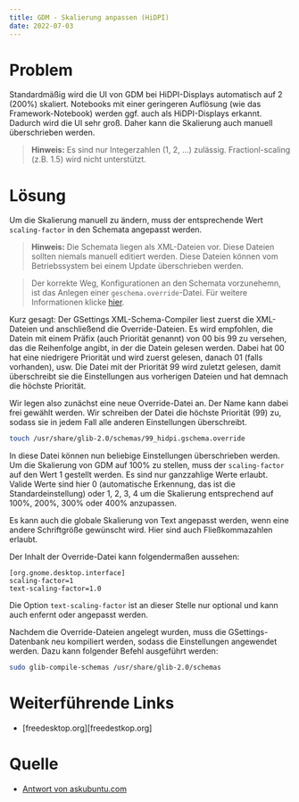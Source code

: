 ```yaml
---
title: GDM - Skalierung anpassen (HiDPI)
date: 2022-07-03
---
```


# Problem

Standardmäßig wird die UI von GDM bei HiDPI-Displays automatisch auf 2 (200%)
skaliert. Notebooks mit einer geringeren Auflösung (wie das Framework-Notebook)
werden ggf. auch als HiDPI-Displays erkannt. Dadurch wird die UI sehr groß.
Daher kann die Skalierung auch manuell überschrieben werden.

> **Hinweis:** Es sind nur Integerzahlen (1, 2, ...) zulässig.
> Fractionl-scaling (z.B. 1.5) wird nicht unterstützt.


# Lösung

Um die Skalierung manuell zu ändern, muss der entsprechende Wert
`scaling-factor` in den Schemata angepasst werden.

> **Hinweis:** Die Schemata liegen als XML-Dateien vor. Diese Dateien sollten
> niemals manuell editiert werden. Diese Dateien können vom Betriebssystem bei
> einem Update überschrieben werden.

> Der korrekte Weg, Konfigurationen an den Schemata vorzunehemn, ist das
> Anlegen einer `geschema.override`-Datei.
> Für weitere Informationen klicke [hier][freedesktop.org].

Kurz gesagt: Der GSettings XML-Schema-Compiler liest zuerst die XML-Dateien und
anschließend die Override-Dateien.
Es wird empfohlen, die Datein mit einem Präfix (auch Priorität genannt) von 00
bis 99 zu versehen, das die Reihenfolge angibt, in der die Datein gelesen
werden. Dabei hat 00 hat eine niedrigere Priorität und wird zuerst gelesen,
danach 01 (falls vorhanden), usw. Die Datei mit der Priorität 99 wird zuletzt
gelesen, damit überschreibt sie die Einstellungen aus vorherigen Dateien und
hat demnach die höchste Priorität. 

Wir legen also zunächst eine neue Override-Datei an. Der Name kann dabei frei
gewählt werden. Wir schreiben der Datei die höchste Priorität (99) zu, sodass
sie in jedem Fall alle anderen Einstellungen überschreibt.
```sh
touch /usr/share/glib-2.0/schemas/99_hidpi.gschema.override
```
In diese Datei können nun beliebige Einstellungen überschrieben werden. Um die
Skalierung von GDM auf 100% zu stellen, muss der `scaling-factor` auf den Wert
1 gestellt werden. Es sind nur ganzzahlige Werte erlaubt. Valide Werte sind
hier 0 (automatische Erkennung, das ist die Standardeinstellung) oder 1, 2, 3,
4 um die Skalierung entsprechend auf 100%, 200%, 300% oder 400% anzupassen.

Es kann auch die globale Skalierung von Text angepasst werden, wenn eine andere
Schriftgröße gewünscht wird. Hier sind auch Fließkommazahlen erlaubt.

Der Inhalt der Override-Datei kann folgendermaßen aussehen:
```
[org.gnome.desktop.interface]
scaling-factor=1
text-scaling-factor=1.0
```
Die Option `text-scaling-factor` ist an dieser Stelle nur optional und kann
auch enfernt oder angepasst werden.

Nachdem die Override-Dateien angelegt wurden, muss die GSettings-Datenbank
neu kompiliert werden, sodass die Einstellungen angewendet werden.
Dazu kann folgender Befehl ausgeführt werden:
```sh
sudo glib-compile-schemas /usr/share/glib-2.0/schemas
```

# Weiterführende Links

- [freedesktop.org][freedestkop.org]

# Quelle 

- [Antwort von askubuntu.com][askubuntu.com]

[askubuntu.com]: https://askubuntu.com/a/1378987
[freedesktop.org]: https://www.freedesktop.org/software/gstreamer-sdk/data/docs/2012.5/gio/glib-compile-schemas.html
